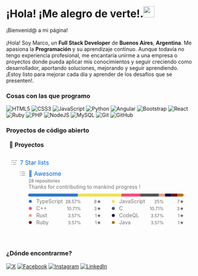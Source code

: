 <h1>¡Hola! ¡Me alegro de verte!.<img src="https://emojis.slackmojis.com/emojis/images/1531849430/4246/blob-sunglasses.gif?1531849430" width="30"/></h1>

<p>¡Bienvenid@ a mi página!</br> </br>¡Hola! Soy Marco, un <b>Full Stack Developer</b> de <b>Buenos Aires</b>, <b>Argentina</b>. Me apasiona la <b>Programación</b> y su aprendizaje continuo. Aunque todavía no tengo experiencia profesional, me encantaría unirme a una empresa o proyectos donde pueda aplicar mis conocimientos y seguir creciendo como desarrollador, aportando soluciones, mejorando y seguir aprendiendo. ¡Estoy listo para mejorar cada día y aprender de los desafíos que se presenten!.

<h3>Cosas con las que programo</h3>

 ![HTML5](https://img.shields.io/badge/html5-%23E34F26.svg?style=for-the-badge&logo=html5&logoColor=white) ![CSS3](https://img.shields.io/badge/css3-%231572B6.svg?style=for-the-badge&logo=css3&logoColor=white) ![JavaScript](https://img.shields.io/badge/javascript-%23323330.svg?style=for-the-badge&logo=javascript&logoColor=%23F7DF1E) ![Python](https://img.shields.io/badge/python-3670A0?style=for-the-badge&logo=python&logoColor=ffdd54) ![Angular](https://img.shields.io/badge/angular-%23DD0031.svg?style=for-the-badge&logo=angular&logoColor=white) ![Bootstrap](https://img.shields.io/badge/bootstrap-%238511FA.svg?style=for-the-badge&logo=bootstrap&logoColor=white) ![React](https://img.shields.io/badge/react-%2320232a.svg?style=for-the-badge&logo=react&logoColor=%2361DAFB) ![Ruby](https://img.shields.io/badge/ruby-%23CC342D.svg?style=for-the-badge&logo=ruby&logoColor=white) ![PHP](https://img.shields.io/badge/php-%23777BB4.svg?style=for-the-badge&logo=php&logoColor=white) ![NodeJS](https://img.shields.io/badge/node.js-6DA55F?style=for-the-badge&logo=node.js&logoColor=white) ![MySQL](https://img.shields.io/badge/mysql-4479A1.svg?style=for-the-badge&logo=mysql&logoColor=white) ![Git](https://img.shields.io/badge/git-%23F05033.svg?style=for-the-badge&logo=git&logoColor=white) ![GitHub](https://img.shields.io/badge/github-%23121011.svg?style=for-the-badge&logo=github&logoColor=white)

<h3>Proyectos de código abierto</h3>
<table>
  <thead align="center">
    <tr border: none;>
      <td><b>🎁 Proyectos</b></td>
    </tr>
  </thead>
  <tbody>

  </tbody>
</table>

<svg xmlns="http://www.w3.org/2000/svg" width="480" height="231" class="">
    <defs>
        <style/>
    </defs>
    <style>@keyframes animation-gauge{0%{stroke-dasharray:0 329}}@keyframes animation-rainbow{0%,to{color:#7f00ff;fill:#7f00ff}14%{color:#a933ff;fill:#a933ff}29%{color:#007fff;fill:#007fff}43%{color:#00ff7f;fill:#00ff7f}57%{color:#ff0;fill:#ff0}71%{color:#ff7f00;fill:#ff7f00}86%{color:red;fill:red}}svg{font-family:-apple-system,BlinkMacSystemFont,Segoe UI,Helvetica,Arial,sans-serif,Apple Color Emoji,Segoe UI Emoji;font-size:14px;color:#777}h2{margin:8px 0 2px;padding:0;color:#0366d6;font-weight:400;font-size:16px}h2 svg{fill:currentColor}section&gt;.field{margin-left:5px;margin-right:5px}.field{display:flex;align-items:center;margin-bottom:2px;white-space:nowrap}.field svg{margin:0 8px;fill:#959da5;flex-shrink:0}.row{display:flex;flex-wrap:wrap}svg.bar{margin:4px 0}.field.language{margin:0 8px;flex-grow:0}.field.language.details,.field.language.details small{display:flex;justify-content:space-between}.field.language.details small{color:#666;text-align:right}.field.language.details small&gt;*,.field.language.details&gt;*,.row section{flex:1 1 0}.field.language.details small&gt;:not(:last-child){margin-right:6px}.starlist{padding-left:28px;width:460px}.starlist&gt;.count,.starlist&gt;.description{margin-left:32px}.starlist&gt;.count{font-size:12px;color:#666}.starlist .repositories{margin-left:-5px;margin-bottom:20px}.starlist .languages{margin-top:6px;padding-left:13px}.starlist .languages svg.bar{margin-left:18px}:root{--color-calendar-graph-day-bg:#ebedf0;--color-calendar-graph-day-border:rgba(27,31,35,0.06);--color-calendar-graph-day-L1-bg:#9be9a8;--color-calendar-graph-day-L2-bg:#40c463;--color-calendar-graph-day-L3-bg:#30a14e;--color-calendar-graph-day-L4-bg:#216e39;--color-calendar-halloween-graph-day-L1-bg:#ffee4a;--color-calendar-halloween-graph-day-L2-bg:#ffc501;--color-calendar-halloween-graph-day-L3-bg:#fe9600;--color-calendar-halloween-graph-day-L4-bg:#03001c;--color-calendar-winter-graph-day-L1-bg:#0a3069;--color-calendar-winter-graph-day-L2-bg:#0969da;--color-calendar-winter-graph-day-L3-bg:#54aeff;--color-calendar-winter-graph-day-L4-bg:#b6e3ff;--color-calendar-graph-day-L4-border:rgba(27,31,35,0.06);--color-calendar-graph-day-L3-border:rgba(27,31,35,0.06);--color-calendar-graph-day-L2-border:rgba(27,31,35,0.06);--color-calendar-graph-day-L1-border:rgba(27,31,35,0.06)}#metrics-end{width:100%}</style>
    <style/>
    <foreignObject x="0" y="0" width="100%" height="100%">
        <div xmlns="http://www.w3.org/1999/xhtml" xmlns:xlink="http://www.w3.org/1999/xlink" class="items-wrapper">
            <section>
                <h2 class="field">
                    <svg xmlns="http://www.w3.org/2000/svg" viewBox="0 0 16 16" width="16" height="16">
                        <path fill-rule="evenodd" d="M1.75 2.5a.75.75 0 000 1.5h6.5a.75.75 0 000-1.5h-6.5zm4 5a.75.75 0 000 1.5h7.5a.75.75 0 000-1.5h-7.5zm0 5a.75.75 0 000 1.5h7.5a.75.75 0 000-1.5h-7.5zM3 8a1 1 0 11-2 0 1 1 0 012 0zm-1 6a1 1 0 100-2 1 1 0 000 2z"/>
                        <path d="M13.314 4.918L11.07 2.417A.25.25 0 0111.256 2h4.488a.25.25 0 01.186.417l-2.244 2.5a.25.25 0 01-.372 0z"/>
                    </svg>
                    7 Star lists
                </h2>
                <div class="row">
                    <section>
                        <div class="starlist">
                            <h2 class="field">
                                <svg xmlns="http://www.w3.org/2000/svg" viewBox="0 0 16 16" width="16" height="16">
                                    <path fill-rule="evenodd" d="M2 4a1 1 0 100-2 1 1 0 000 2zm3.75-1.5a.75.75 0 000 1.5h8.5a.75.75 0 000-1.5h-8.5zm0 5a.75.75 0 000 1.5h8.5a.75.75 0 000-1.5h-8.5zm0 5a.75.75 0 000 1.5h8.5a.75.75 0 000-1.5h-8.5zM3 8a1 1 0 11-2 0 1 1 0 012 0zm-1 6a1 1 0 100-2 1 1 0 000 2z"/>
                                </svg>
                                👏 Awesome
                            </h2>
                            <div class="count">28 repositories</div>
                            <div class="description">Thanks for contributing to mankind progress !</div>
                            <div class="languages">
                                <div class="row">
                                    <svg class="bar" xmlns="http://www.w3.org/2000/svg" width="420" height="8">
                                        <mask id="languages-bar">
                                            <rect x="0" y="0" width="420" height="8" fill="white" rx="5"/>
                                        </mask>
                                        <rect mask="url(#languages-bar)" x="0" y="0" width="0" height="8" fill="#d1d5da"/>
                                        <rect mask="url(#languages-bar)" x="0" y="0" width="134.4" height="8" fill="#3178c6"/>
                                        <rect mask="url(#languages-bar)" x="134.4" y="0" width="117.60000000000001" height="8" fill="#f1e05a"/>
                                        <rect mask="url(#languages-bar)" x="252.00000000000003" y="0" width="50.4" height="8" fill="#f34b7d"/>
                                        <rect mask="url(#languages-bar)" x="302.40000000000003" y="0" width="50.4" height="8" fill="#555555"/>
                                        <rect mask="url(#languages-bar)" x="352.8" y="0" width="16.8" height="8" fill="#dea584"/>
                                        <rect mask="url(#languages-bar)" x="369.6" y="0" width="16.8" height="8" fill="#140f46"/>
                                        <rect mask="url(#languages-bar)" x="386.4000000000001" y="0" width="16.8" height="8" fill="#701516"/>
                                        <rect mask="url(#languages-bar)" x="403.2000000000001" y="0" width="16.8" height="8" fill="#b07219"/>
                                    </svg>
                                </div>
                                <div class="row">
                                    <section>
                                        <div class="field language details">
                                            <div class="field">
                                                <svg xmlns="http://www.w3.org/2000/svg" viewBox="0 0 16 16" width="16" height="16">
                                                    <path fill="#3178c6" fill-rule="evenodd" d="M8 4a4 4 0 100 8 4 4 0 000-8z"/>
                                                </svg>
                                                TypeScript
                                            </div>
                                            <small>
                                                <div>28.57%</div>
                                                <div>8★</div>
                                            </small>
                                        </div>
                                        <div class="field language details">
                                            <div class="field">
                                                <svg xmlns="http://www.w3.org/2000/svg" viewBox="0 0 16 16" width="16" height="16">
                                                    <path fill="#f34b7d" fill-rule="evenodd" d="M8 4a4 4 0 100 8 4 4 0 000-8z"/>
                                                </svg>
                                                C++
                                            </div>
                                            <small>
                                                <div>10.71%</div>
                                                <div>3★</div>
                                            </small>
                                        </div>
                                        <div class="field language details">
                                            <div class="field">
                                                <svg xmlns="http://www.w3.org/2000/svg" viewBox="0 0 16 16" width="16" height="16">
                                                    <path fill="#dea584" fill-rule="evenodd" d="M8 4a4 4 0 100 8 4 4 0 000-8z"/>
                                                </svg>
                                                Rust
                                            </div>
                                            <small>
                                                <div>3.57%</div>
                                                <div>1★</div>
                                            </small>
                                        </div>
                                        <div class="field language details">
                                            <div class="field">
                                                <svg xmlns="http://www.w3.org/2000/svg" viewBox="0 0 16 16" width="16" height="16">
                                                    <path fill="#701516" fill-rule="evenodd" d="M8 4a4 4 0 100 8 4 4 0 000-8z"/>
                                                </svg>
                                                Ruby
                                            </div>
                                            <small>
                                                <div>3.57%</div>
                                                <div>1★</div>
                                            </small>
                                        </div>
                                    </section>
                                    <section>
                                        <div class="field language details">
                                            <div class="field">
                                                <svg xmlns="http://www.w3.org/2000/svg" viewBox="0 0 16 16" width="16" height="16">
                                                    <path fill="#f1e05a" fill-rule="evenodd" d="M8 4a4 4 0 100 8 4 4 0 000-8z"/>
                                                </svg>
                                                JavaScript
                                            </div>
                                            <small>
                                                <div>25%</div>
                                                <div>7★</div>
                                            </small>
                                        </div>
                                        <div class="field language details">
                                            <div class="field">
                                                <svg xmlns="http://www.w3.org/2000/svg" viewBox="0 0 16 16" width="16" height="16">
                                                    <path fill="#555555" fill-rule="evenodd" d="M8 4a4 4 0 100 8 4 4 0 000-8z"/>
                                                </svg>
                                                C
                                            </div>
                                            <small>
                                                <div>10.71%</div>
                                                <div>3★</div>
                                            </small>
                                        </div>
                                        <div class="field language details">
                                            <div class="field">
                                                <svg xmlns="http://www.w3.org/2000/svg" viewBox="0 0 16 16" width="16" height="16">
                                                    <path fill="#140f46" fill-rule="evenodd" d="M8 4a4 4 0 100 8 4 4 0 000-8z"/>
                                                </svg>
                                                CodeQL
                                            </div>
                                            <small>
                                                <div>3.57%</div>
                                                <div>1★</div>
                                            </small>
                                        </div>
                                        <div class="field language details">
                                            <div class="field">
                                                <svg xmlns="http://www.w3.org/2000/svg" viewBox="0 0 16 16" width="16" height="16">
                                                    <path fill="#b07219" fill-rule="evenodd" d="M8 4a4 4 0 100 8 4 4 0 000-8z"/>
                                                </svg>
                                                Java
                                            </div>
                                            <small>
                                                <div>3.57%</div>
                                                <div>1★</div>
                                            </small>
                                        </div>
                                    </section>
                                </div>
                            </div>
                            <div class="repositories">
                            </div>
                        </div>
                    </section>
                </div>
            </section>
        </div>
        <div xmlns="http://www.w3.org/1999/xhtml" id="metrics-end"></div>
    </foreignObject>
</svg>
     
<h3>¿Dónde encontrarme?</h3>

[![X](https://img.shields.io/badge/X-black.svg?logo=X&logoColor=white)](https://x.com/Marcoca00794656) 
[![Facebook](https://img.shields.io/badge/Facebook-%231877F2.svg?logo=Facebook&logoColor=white)](https://www.facebook.com/profile.php?id=100046039086403&locale=es_LA) 
[![Instagram](https://img.shields.io/badge/Instagram-%23E4405F.svg?logo=Instagram&logoColor=white)](https://www.instagram.com/_.marco_.c/)
[![LinkedIn](https://img.shields.io/badge/LinkedIn-%230077B5.svg?logo=linkedin&logoColor=white)](www.linkedin.com/in/marco-cardozo-code) 

  
<!-- Proudly created with GPRM ( https://gprm.itsvg.in ) -->

